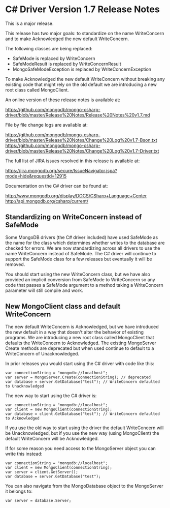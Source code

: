 C# Driver Version 1.7 Release Notes
===================================

This is a major release.

This release has two major goals: to standardize on the name WriteConcern and
to make Acknowledged the new default WriteConcern.

The following classes are being replaced:

- SafeMode is replaced by WriteConcern
- SafeModeResult is replaced by WriteConcernResult
- MongoSafeModeException is replaced by WriteConcernException

To make Acknowledged the new default WriteConcern without breaking any existing
code that might rely on the old default we are introducing a new root class
called MongoClient.

An online version of these release notes is available at:

https://github.com/mongodb/mongo-csharp-driver/blob/master/Release%20Notes/Release%20Notes%20v1.7.md

File by file change logs are available at:

https://github.com/mongodb/mongo-csharp-driver/blob/master/Release%20Notes/Change%20Log%20v1.7-Bson.txt
https://github.com/mongodb/mongo-csharp-driver/blob/master/Release%20Notes/Change%20Log%20v1.7-Driver.txt

The full list of JIRA issues resolved in this release is available at:

https://jira.mongodb.org/secure/IssueNavigator.jspa?mode=hide&requestId=12915

Documentation on the C# driver can be found at:

http://www.mongodb.org/display/DOCS/CSharp+Language+Center
http://api.mongodb.org/csharp/current/

Standardizing on WriteConcern instead of SafeMode
-------------------------------------------------

Some MongoDB drivers (the C# driver included) have used SafeMode as the name 
for the class which determines whether writes to the database are checked for
errors. We are now standardizing across all drivers to use the name WriteConcern
instead of SafeMode. The C# driver will continue to support the SafeMode class
for a few releases but eventually it will be removed.

You should start using the new WriteConcern class, but we have also provided
an implicit conversion from SafeMode to WriteConcern so any code that passes
a SafeMode argument to a method taking a WriteConcern parameter will still
compile and work.

New MongoClient class and default WriteConcern
----------------------------------------------

The new default WriteConcern is Acknowledged, but we have introduced the new
default in a way that doesn't alter the behavior of existing programs. We
are introducing a new root class called MongoClient that defaults the 
WriteConcern to Acknowledged. The existing MongoServer Create methods are
deprecated but when used continue to default to a WriteConcern of Unacknowledged.

In prior releases you would start using the C# driver with code like this:

    var connectionString = "mongodb://localhost";
    var server = MongoServer.Create(connectionString); // deprecated
    var database = server.GetDatabase("test"); // WriteConcern defaulted to Unacknowledged

The new way to start using the C# driver is:

    var connectionString = "mongodb://localhost";
    var client = new MongoClient(connectionString);
    var database = client.GetDatabase("test"); // WriteConcern defaulted to Acknowledged

If you use the old way to start using the driver the default WriteConcern will
be Unacknowledged, but if you use the new way (using MongoClient) the default
WriteConcern will be Acknowledged.

If for some reason you need access to the MongoServer object you can write this instead:

    var connectionString = "mongodb://localhost";
    var client = new MongoClient(connectionString);
    var server = client.GetServer();
    var database = server.GetDatabase("test");

You can also navigate from the MongoDatabase object to the MongoServer it belongs to:

    var server = database.Server;

